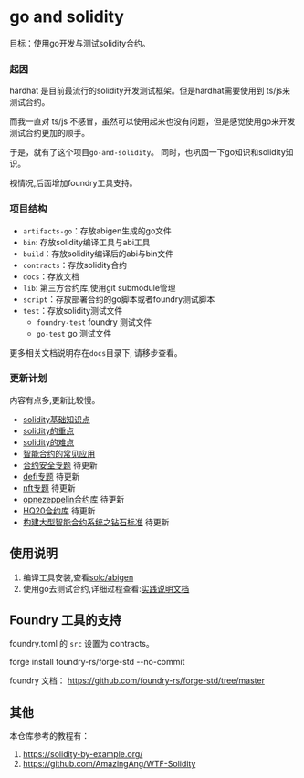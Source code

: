 # go and solidity

目标：使用go开发与测试solidity合约。

### 起因

hardhat 是目前最流行的solidity开发测试框架。但是hardhat需要使用到 ts/js来测试合约。

而我一直对 ts/js 不感冒，虽然可以使用起来也没有问题，但是感觉使用go来开发测试合约更加的顺手。

于是，就有了这个项目`go-and-solidity`。 同时，也巩固一下go知识和solidity知识。

视情况,后面增加foundry工具支持。

### 项目结构
- `artifacts-go`：存放abigen生成的go文件
- `bin`: 存放solidity编译工具与abi工具
- `build`：存放solidity编译后的abi与bin文件
- `contracts`：存放solidity合约
- `docs`：存放文档
- `lib`: 第三方合约库,使用git submodule管理
- `script`：存放部署合约的go脚本或者foundry测试脚本
- `test`：存放solidity测试文件
  - `foundry-test` foundry 测试文件
  - `go-test` go 测试文件


更多相关文档说明存在`docs`目录下, 请移步查看。

### 更新计划

内容有点多,更新比较慢。

- [solidity基础知识点](./docs/solidity基础知识点.md)
- [solidity的重点](./docs/solidity重点.md)
- [solidity的难点](./docs/solidity难点_代理合约.md)
- [智能合约的常见应用](./docs/常见应用.md)
- [合约安全专题](./docs/合约安全.md)  待更新
- [defi专题](./docs/defi.md) 待更新
- [nft专题](./docs/nft.md) 待更新
- [opnezeppelin合约库](./docs/openzeppelin合约库.md)  待更新
- [HQ20合约库](./docs/HQ20合约库.md)  待更新
- [构建大型智能合约系统之钻石标准](./docs/diamond.md) 待更新

## 使用说明

1. 编译工具安装,查看[solc/abigen](./docs/solidity编译工具与abigen工具.md)
2. 使用go去测试合约,详细过程查看:[实践说明文档](./docs/go-and-solidity的实践说明.md)

## Foundry 工具的支持

foundry.toml 的 `src` 设置为 contracts。

forge install foundry-rs/forge-std --no-commit

foundry 文档： https://github.com/foundry-rs/forge-std/tree/master

## 其他

本仓库参考的教程有：
1. https://solidity-by-example.org/
2. https://github.com/AmazingAng/WTF-Solidity
